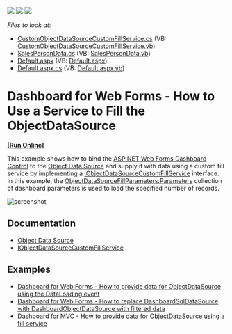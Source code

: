 <!-- default badges list -->
![](https://img.shields.io/endpoint?url=https://codecentral.devexpress.com/api/v1/VersionRange/170140470/18.2.5%2B)
[![](https://img.shields.io/badge/Open_in_DevExpress_Support_Center-FF7200?style=flat-square&logo=DevExpress&logoColor=white)](https://supportcenter.devexpress.com/ticket/details/T830466)
[![](https://img.shields.io/badge/📖_How_to_use_DevExpress_Examples-e9f6fc?style=flat-square)](https://docs.devexpress.com/GeneralInformation/403183)
<!-- default badges end -->
<!-- default file list -->
*Files to look at*:
* [CustomObjectDataSourceCustomFillService.cs](./CS/DXWebApplication5/CustomObjectDataSourceCustomFillService.cs) (VB: [CustomObjectDataSourceCustomFillService.vb](./VB/DXWebApplication5/CustomObjectDataSourceCustomFillService.vb))
* [SalesPersonData.cs](./CS/DXWebApplication5/SalesPersonData.cs) (VB: [SalesPersonData.vb](./VB/DXWebApplication5/SalesPersonData.vb))
* [Default.aspx](./CS/DXWebApplication5/Default.aspx) (VB: [Default.aspx](./VB/DXWebApplication5/Default.aspx))
* [Default.aspx.cs](./CS/DXWebApplication5/Default.aspx.cs) (VB: [Default.aspx.vb](./VB/DXWebApplication5/Default.aspx.vb))
<!-- default file list end -->
# Dashboard for Web Forms - How to Use a Service to Fill the ObjectDataSource
<!-- run online -->
**[[Run Online]](https://codecentral.devexpress.com/170140470/)**
<!-- run online end -->

This example shows how to bind the [ASP.NET Web Forms Dashboard Control](https://docs.devexpress.com/Dashboard/16976) to the [Object Data Source](https://docs.devexpress.com/Dashboard/DevExpress.DashboardCommon.DashboardObjectDataSource) and supply it with data using a custom fill service by implementing a [IObjectDataSourceCustomFillService](https://docs.devexpress.com/Dashboard/DevExpress.DashboardCommon.IObjectDataSourceCustomFillService) interface. In this example, the [ObjectDataSourceFillParameters.Parameters](https://docs.devexpress.com/Dashboard/DevExpress.DashboardCommon.ObjectDataSourceFillParameters.Parameters) collection of dashboard parameters is used to load the specified number of records.

![screenshot](images/screenshot.png)

## Documentation

- [Object Data Source](https://docs.devexpress.com/Dashboard/401410/)
- [IObjectDataSourceCustomFillService](https://docs.devexpress.com/Dashboard/DevExpress.DashboardCommon.IObjectDataSourceCustomFillService)

## Examples

- [Dashboard for Web Forms - How to provide data for ObjectDataSource using the DataLoading event](https://github.com/DevExpress-Examples/aspxdashboard-how-to-provide-data-for-objectdatasource-using-the-dataloading-event-t428195)
- [Dashboard for Web Forms - How to replace DashboardSqlDataSource with DashboardObjectDataSource with filtered data](https://github.com/DevExpress-Examples/how-to-replace-dashboardsqldatasource-with-dashboardobjectdatasource-with-filtered-data-t556759)
- [Dashboard for MVC - How to provide data for ObjectDataSource using a fill service](https://github.com/DevExpress-Examples/aspnet-mvc-dashboard-how-to-provide-data-for-objectdatasource-using-a-fill-service-t583015)
